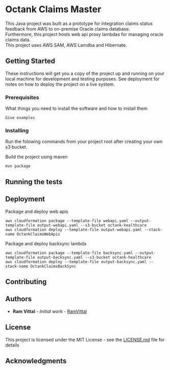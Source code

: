 # Octank Claims Master

This Java project was built as a prototype for integration claims status feedback from AWS to on-premise Oracle claims database.  
Furthermore, this project hosts web api proxy lambdas for managing oracle claims data.  
This project uses AWS SAM, AWS Lamdba and Hibernate.

## Getting Started

These instructions will get you a copy of the project up and running on your local machine for development and testing purposes. See deployment for notes on how to deploy the project on a live system.

### Prerequisites

What things you need to install the software and how to install them

```
Give examples
```

### Installing

Run the folowing commands from your project root after creating your own s3 bucket.  

Build the project using maven
```
mvn package  
```




## Running the tests

 




## Deployment


Package and deploy web apis

```
aws cloudformation package --template-file webapi.yaml --output-template-file output-webapi.yaml --s3-bucket octank-healthcare  
aws cloudformation deploy --template-file output-webapi.yaml --stack-name OctankClaimsWebApis  
```

Package and deploy backsync lambda

```
aws cloudformation package --template-file backsync.yaml --output-template-file output-backsync.yaml --s3-bucket octank-healthcare  
aws cloudformation deploy --template-file output-backsync.yaml --stack-name OctankClaimsBackSync  
```

## Contributing

## Authors

* **Ram Vittal** - *Initial work* - [RamVittal](https://github.com/ramvittal)

## License

This project is licensed under the MIT License - see the [LICENSE.md](LICENSE.md) file for details

## Acknowledgments
